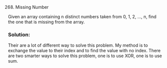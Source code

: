 268. Missing Number

Given an array containing n distinct numbers taken from 0, 1, 2, ..., n, find the one that is missing from the array.

### Solution:

Their are a lot of different way to solve this problem. My method is to exchange the value to their index and to find the value with no index. There are two smarter ways to solve this problem, one is to use XOR, one is to use sum.
